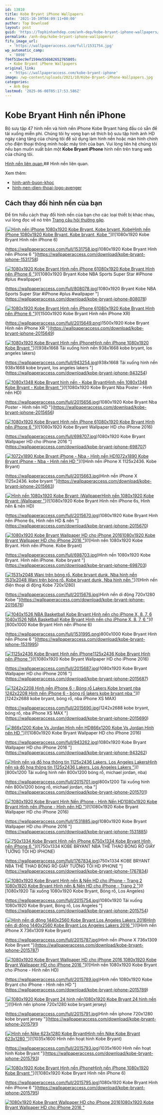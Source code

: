 ```yaml
---
id: 13810
title: Kobe Bryant iPhone Wallpapers
date: '2021-10-19T04:09:11+00:00'
author: Top Download
layout: post
guid: 'https://Tophinhanhdep.com/anh-dep/kobe-bryant-iphone-wallpapers/'
permalink: /anh-dep/kobe-bryant-iphone-wallpapers/
fifu_image_url:
  - 'https://wallpaperaccess.com/full/1531754.jpg'
wp_automatic_camp:
  - '8098'
f94f51bec9ef1594e556b82652765805:
  - Kobe Bryant iPhone Wallpapers
original_link:
  - 'https://wallpaperaccess.com/kobe-bryant-iphone'
image: /wp-content/uploads/2021/10/Kobe-Bryant-iPhone-Wallpapers.jpg
categories:
  - Ảnh Đẹp
lastmod: '2025-06-08T05:17:53.586Z'
---
```

# Kobe Bryant Hình nền iPhone

Bộ sưu tập 47 hình nền và hình nền iPhone Kobe Bryant hàng đầu có sẵn để tải xuống miễn phí. Chúng tôi hy vọng bạn sẽ thích bộ sưu tập hình ảnh HD ngày càng tăng của chúng tôi để sử dụng làm hình nền hoặc màn hình chính cho điện thoại thông minh hoặc máy tính của bạn. Vui lòng liên hệ chúng tôi nếu bạn muốn xuất bản một **Kobe Bryant iPhone** hình nền trên trang web của chúng tôi.

[Hình nền liên quan ](#related) ## Hình nền liên quan.

   
 Xem thêm:

   
- [hinh-anh-buon-khoc](https://tophinhanhdep.com/hinh-anh-buon/hinh-anh-buon-khoc/)
- [hinh-nen-dien-thoai-logo-avenger](https://tophinhanhdep.com/hinh-nen-dep/hinh-nen-dien-thoai-logo-avenger/)

## Cách thay đổi hình nền của bạn

Để tìm hiểu cách thay đổi hình nền của bạn cho các loại thiết bị khác nhau, vui lòng đọc về nó trên [Trang câu hỏi thường gặp](https://tophinhanhdep.com/faq/).

  
[[![Hình nền iPhone 1080x1920 Kobe Bryant.  Kobe bryant, Kobe](https://wallpaperaccess.com/full/1531754.jpg)Hình nền iPhone 1080x1920 Kobe Bryant. Kobe bryant, Kobe "](https://wallpaperaccess.com/download/kobe-bryant-iphone-1531754)](![1080x1920 Kobe Bryant Hình nền iPhone 6)

(https://wallpaperaccess.com/full/1531758.jpg)1080x1920 Kobe Bryant Hình nền iPhone 6 "](https://wallpaperaccess.com/download/kobe-bryant-iphone-1531758)

[[![1080x1920 Kobe Bryant Hình nền iPhone 6](https://wallpaperaccess.com/full/1996040.jpg)1080x1920 Kobe Bryant Hình nền iPhone 6 "](https://wallpaperaccess.com/download/kobe-bryant-iphone-1996040)](![1080x1920 Bryant Kobe NBA Sports Super Star #iPhone #plus #wallpaper)

(https://wallpaperaccess.com/full/808078.jpg)1080x1920 Bryant Kobe NBA Sports Super Star #iPhone #plus #wallpaper "](https://wallpaperaccess.com/download/kobe-bryant-iphone-808078)

[[![1080x1920 Kobe Bryant Hình nền iPhone 6](https://wallpaperaccess.com/full/1531685.jpg)1080x1920 Kobe Bryant Hình nền iPhone 6 "](https://wallpaperaccess.com/download/kobe-bryant-iphone-1531685)](![1500x1920 Kobe Bryant Hình nền iPhone XR)

(https://wallpaperaccess.com/full/2015649.png)1500x1920 Kobe Bryant Hình nền iPhone XR "](https://wallpaperaccess.com/download/kobe-bryant-iphone-2015649)

[[![1080x1920 Kobe Bryant Hình nền iPhone](https://wallpaperaccess.com/full/1531862.jpg)Hình nền iPhone 1080x1920 Kobe Bryant "](https://wallpaperaccess.com/download/kobe-bryant-iphone-1531862)](![938x1668 Tải xuống hình nền 938x1668 kobe bryant, los angeles lakers)

(https://wallpaperaccess.com/full/943254.jpg)938x1668 Tải xuống hình nền 938x1668 kobe bryant, los angeles lakers "](https://wallpaperaccess.com/download/kobe-bryant-iphone-943254)

[[![1080x1348 Kobe Bryant hình nền - Kobe Bryant](https://wallpaperaccess.com/full/2015652.jpg)Hình nền 1080x1348 Kobe Bryant - Kobe Bryant "](https://wallpaperaccess.com/download/kobe-bryant-iphone-2015652)](![1080x1920 Kobe Bryant Nba Poster - Hình nền HD)

(https://wallpaperaccess.com/full/2015656.jpg)1080x1920 Kobe Bryant Nba Poster - Hình nền HD "](https://wallpaperaccess.com/download/kobe-bryant-iphone-2015656)

[[![1080x1920 Kobe Bryant Hình nền iPhone 6](https://wallpaperaccess.com/full/1531774.jpg)1080x1920 Kobe Bryant Hình nền iPhone 6 "](https://wallpaperaccess.com/download/kobe-bryant-iphone-1531774)](![1080x1920 Kobe Bryant Wallpaper HD cho iPhone 2016)

(https://wallpaperaccess.com/full/698707.jpg)1080x1920 Kobe Bryant Wallpaper HD cho iPhone 2016 "](https://wallpaperaccess.com/download/kobe-bryant-iphone-698707)

[[![1072x1890 Kobe Bryant iPhone - Nba - Hình nền HD](https://wallpaperaccess.com/full/2015658.jpg)1072x1890 Kobe Bryant iPhone - Nba - Hình nền HD "](https://wallpaperaccess.com/download/kobe-bryant-iphone-2015658)](![Hình nền iPhone X 1125x2436.  Kobe Bryant)

(https://wallpaperaccess.com/full/2015663.jpg)Hình nền iPhone X 1125x2436. kobe ​​bryant "](https://wallpaperaccess.com/download/kobe-bryant-iphone-2015663)

[[![Hình nền 1080x1920 Kobe Bryant: iWallpaper](https://wallpaperaccess.com/full/1690435.jpg)Hình nền 1080x1920 Kobe Bryant: iWallpaper "](https://wallpaperaccess.com/download/kobe-bryant-iphone-1690435)](![1080x1920 Kobe Bryant Hình nền iPhone 6s, Hình nền & nền HD)

(https://wallpaperaccess.com/full/2015670.jpg)1080x1920 Kobe Bryant Hình nền iPhone 6s, Hình nền HD &amp; nền "](https://wallpaperaccess.com/download/kobe-bryant-iphone-2015670)

[[![1080x1920 Kobe Bryant Wallpaper HD cho iPhone 2016](https://wallpaperaccess.com/full/943267.jpg)1080x1920 Kobe Bryant Wallpaper HD cho iPhone 2016 "](https://wallpaperaccess.com/download/kobe-bryant-iphone-943267)](![Hình nền 1080x1920 Kobe Bryant.  Hình nền iPhone.  Kobe Bryant)

(https://wallpaperaccess.com/full/698703.jpg)Hình nền 1080x1920 Kobe Bryant. Hình nền iPhone. Kobe bryant "](https://wallpaperaccess.com/download/kobe-bryant-iphone-698703)

[[![1531x2048 Wani trên bóng rổ.  Kobe bryant dunk, Nba hình nền](https://wallpaperaccess.com/full/1949530.jpg)1531x2048 Wani trên bóng rổ. Kobe bryant dunk, Nba hình nền "](https://wallpaperaccess.com/download/kobe-bryant-iphone-1949530)](![Hình nền điện thoại di động Kobe 720x1280)

(https://wallpaperaccess.com/full/2015676.jpg)Hình nền di động 720x1280 Kobe "](https://wallpaperaccess.com/download/kobe-bryant-iphone-2015676)

[[![1040x1526 NBA Basketball Kobe Bryant Hình nền cho iPhone X, 8, 7, 6](https://wallpaperaccess.com/full/943261.jpg)1040x1526 NBA Basketball Kobe Bryant Hình nền cho iPhone X, 8, 7, 6 "](https://wallpaperaccess.com/download/kobe-bryant-iphone-943261)](![800x1000 Kobe Bryant Hình nền iPhone 6)

(https://wallpaperaccess.com/full/1531995.png)800x1000 Kobe Bryant Hình nền iPhone 6 "](https://wallpaperaccess.com/download/kobe-bryant-iphone-1531995)

[[![1125x2436 Kobe Bryant Hình nền iPhone](https://wallpaperaccess.com/full/2015680.jpg)1125x2436 Kobe Bryant Hình nền iPhone "](https://wallpaperaccess.com/download/kobe-bryant-iphone-2015680)](![1080x1920 Kobe Bryant Wallpaper HD cho iPhone 2016)

(https://wallpaperaccess.com/full/2015687.jpg)1080x1920 Kobe Bryant Wallpaper HD cho iPhone 2016 "](https://wallpaperaccess.com/download/kobe-bryant-iphone-2015687)

[[![1242x2208 Hình nền iPhone 6 - Bóng rổ Lakers Kobe bryant nba](https://wallpaperaccess.com/full/1531934.jpg)1242x2208 Hình nền iPhone 6 - bóng rổ lakers kobe bryant nba "](https://wallpaperaccess.com/download/kobe-bryant-iphone-1531934)](![1242x2688 kobe bryant, bóng rổ, nba iPhone XS MAX)

(https://wallpaperaccess.com/full/2015690.jpg)1242x2688 kobe bryant, bóng rổ, nba iPhone XS MAX "](https://wallpaperaccess.com/download/kobe-bryant-iphone-2015690)

[[![866x1200 Kobe Vs Jordan Hình nền HD](https://wallpaperaccess.com/full/2015692.jpg)866x1200 Kobe Vs Jordan Hình nền HD "](https://wallpaperaccess.com/download/kobe-bryant-iphone-2015692)](![1080x1920 Kobe Bryant Wallpaper HD cho iPhone 2016)

(https://wallpaperaccess.com/full/943262.jpg)1080x1920 Kobe Bryant Wallpaper HD cho iPhone 2016 "](https://wallpaperaccess.com/download/kobe-bryant-iphone-943262)

[[![Hình nền và đồ họa thông tin 1125x2436 Lakers.  Los Angeles Lakers](https://wallpaperaccess.com/full/914825.jpg)Hình nền và đồ họa thông tin 1125x2436 Lakers. Los Angeles Lakers "](https://wallpaperaccess.com/download/kobe-bryant-iphone-914825)](![800x1200 Tải xuống hình nền 800x1200 bóng rổ, michael jordan, nba)

(https://wallpaperaccess.com/full/2015701.jpg)800x1200 Tải xuống hình nền 800x1200 bóng rổ, michael jordan, nba "](https://wallpaperaccess.com/download/kobe-bryant-iphone-2015701)

[[![1080x1920 Kobe Bryant Hình Nền iPhone - Hình Nền HD](https://wallpaperaccess.com/full/2015743.jpg)1080x1920 Kobe Bryant Hình nền iPhone - Hình nền HD "](https://wallpaperaccess.com/download/kobe-bryant-iphone-2015743)](![1080x1920 Kobe Bryant Wallpaper HD cho iPhone 2016)

(https://wallpaperaccess.com/full/1531885.jpg)1080x1920 Kobe Bryant Wallpaper HD cho iPhone 2016 "](https://wallpaperaccess.com/download/kobe-bryant-iphone-1531885)

[[![750x1334 Kobe Bryant Hình nền iPhone 6](https://wallpaperaccess.com/full/2015751.jpg)750x1334 Kobe Bryant Hình nền iPhone 6 "](https://wallpaperaccess.com/download/kobe-bryant-iphone-2015751)](![750x1334 KOBE BRYANT NBA THỂ THAO BÓNG RỔ GIẤY TƯỜNG TỐI HD IPHONE)

(https://wallpaperaccess.com/full/1767834.jpg)750x1334 KOBE BRYANT NBA THỂ THAO BÓNG RỔ GIẤY TƯỜNG TỐI HD IPHONE "](https://wallpaperaccess.com/download/kobe-bryant-iphone-1767834)

[[![1080x1920 Kobe Bryant Hình nền & Nền HD cho iPhone - Trang 2](https://wallpaperaccess.com/full/2015753.png)1080x1920 Kobe Bryant Hình nền &amp; Nền HD cho iPhone - Trang 2 "](https://wallpaperaccess.com/download/kobe-bryant-iphone-2015753)](![1080x1920 Tải xuống 1080x1920 Kobe Bryant, Bóng rổ, Los Angeles)

(https://wallpaperaccess.com/full/2015754.jpg)1080x1920 Tải xuống 1080x1920 Kobe Bryant, Bóng rổ, Los Angeles "](https://wallpaperaccess.com/download/kobe-bryant-iphone-2015754)

[[![Hình nền di động 1440x2560 Kobe Bryant Los Angeles Lakers 2016](https://wallpaperaccess.com/full/2015762.jpg)Hình nền di động 1440x2560 Kobe Bryant Los Angeles Lakers 2016 "](https://wallpaperaccess.com/download/kobe-bryant-iphone-2015762)](![Hình nền iPhone X 736x1309 Kobe Bryant)

(https://wallpaperaccess.com/full/2015787.jpg)Hình nền iPhone X 736x1309 Kobe Bryant "](https://wallpaperaccess.com/download/kobe-bryant-iphone-2015787)

[[![1080x1920 Kobe Bryant Wallpaper HD cho iPhone 2016](https://wallpaperaccess.com/full/943259.jpg) 1080x1920 Kobe Bryant Wallpaper HD cho iPhone 2016 "](https://wallpaperaccess.com/download/kobe-bryant-iphone-943259)](![Hình nền 1080x1920 Kobe Bryant cho iPhone - Hình nền HD)

(https://wallpaperaccess.com/full/2015789.jpg)Hình nền 1080x1920 Kobe Bryant cho iPhone - Hình nền HD "](https://wallpaperaccess.com/download/kobe-bryant-iphone-2015789)

[[![1080x1920 Kobe Bryant 24 hình nền](https://wallpaperaccess.com/full/1531923.jpg)1080x1920 Kobe Bryant 24 hình nền "](https://wallpaperaccess.com/download/kobe-bryant-iphone-1531923)](![Hình nền iphone 720x1280 kobe bryant jersey)

(https://wallpaperaccess.com/full/2015791.jpg)Hình nền iphone 720x1280 kobe bryant jersey "](https://wallpaperaccess.com/download/kobe-bryant-iphone-2015791)

[[![Hình nền Nike 623x1280 Kobe Bryant](https://wallpaperaccess.com/full/2015792.jpg)Hình nền Nike Kobe Bryant 623x1280 "](https://wallpaperaccess.com/download/kobe-bryant-iphone-2015792)](![1035x1600 Hình nền hoạt hình Kobe Bryant)

(https://wallpaperaccess.com/full/2015793.jpg)1035x1600 Hình nền hoạt hình Kobe Bryant "](https://wallpaperaccess.com/download/kobe-bryant-iphone-2015793)

[[![1080x1920 Kobe Bryant Hình nền iPhone](https://wallpaperaccess.com/full/2015794.jpg)Hình nền iPhone 1080x1920 Kobe Bryant "](https://wallpaperaccess.com/download/kobe-bryant-iphone-2015794)](![1080x1920 Kobe Bryant Hình nền iPhone 6)

(https://wallpaperaccess.com/full/2015795.jpg)1080x1920 Kobe Bryant Hình nền iPhone 6 "](https://wallpaperaccess.com/download/kobe-bryant-iphone-2015795)

[![1080x1920 Kobe Bryant Wallpaper HD cho iPhone 2016](https://wallpaperaccess.com/full/2015796.jpg)1080x1920 Kobe Bryant Wallpaper HD cho iPhone 2016 "](https://wallpaperaccess.com/download/kobe-bryant-iphone-2015796)
